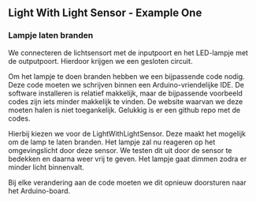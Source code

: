 ## Light With Light Sensor - Example One 
 
### Lampje laten branden

We connecteren de lichtsensort met de inputpoort en het LED-lampje met de outputpoort.
Hierdoor krijgen we een gesloten circuit.

Om het lampje te doen branden hebben we een bijpassende code nodig.
Deze code moeten we schrijven binnen een Arduino-vriendelijke IDE.
De software installeren is relatief makkelijk, maar de bijpassende voorbeeld codes zijn iets minder makkelijk te vinden.
De website waarvan we deze moeten halen is niet toegankelijk. Gelukkig is er een github repo met de codes.

Hierbij kiezen we voor de LightWithLightSensor. Deze maakt het mogelijk om de lamp te laten branden.
Het lampje zal nu reageren op het omgevingslicht door deze sensor. We testen dit uit door de sensor te bedekken en daarna weer vrij te geven. Het lampje gaat dimmen zodra er minder licht binnenvalt.

Bij elke verandering aan de code moeten we dit opnieuw doorsturen naar het Arduino-board.
